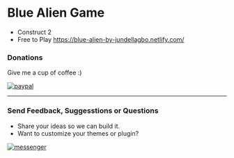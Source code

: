 # Blue Alien Game
- Construct 2
- Free to Play https://blue-alien-by-jundellagbo.netlify.com/

### Donations

Give me a cup of coffee :) 

[![paypal](https://www.paypalobjects.com/en_US/i/btn/btn_donateCC_LG.gif)](https://www.paypal.me/jundellagbo)

---

### Send Feedback, Suggesstions or Questions

- Share your ideas so we can build it.
- Want to customize your themes or plugin?

[![messenger](https://img.shields.io/badge/Send%20to-Messenger-blue.svg)](https://m.me/jundell.ictned.ph)

